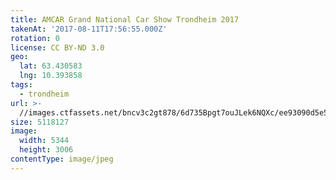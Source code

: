 ```yaml
---
title: AMCAR Grand National Car Show Trondheim 2017
takenAt: '2017-08-11T17:56:55.000Z'
rotation: 0
license: CC BY-ND 3.0
geo:
  lat: 63.430583
  lng: 10.393858
tags:
  - trondheim
url: >-
  //images.ctfassets.net/bncv3c2gt878/6d735Bpgt7ouJLek6NQXc/ee93090d5e5330e1e3dd391d5d2e5843/amcar-grand-national-car-show-trondheim-2017_36339890642_o
size: 5118127
image:
  width: 5344
  height: 3006
contentType: image/jpeg
---
```


